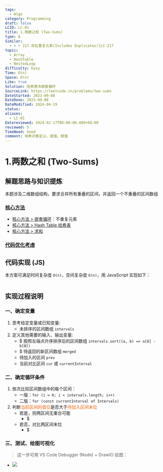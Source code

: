 ```yaml
---
tags:
  - Algo
category: Programming
draft: false
LCID: LC-01
title: 1.两数之和 (Two-Sums)
type: A
Similar:
  - - - 217.存在重复元素(Includes Duplicates)|LC-217
topic:
  - Array
  - HashTable
  - NestedLoop
difficulty: Easy
Time: O(n)
Space: O(n)
Like: true
Solution: 哈希表与嵌套循环
SourceLink: https://leetcode.cn/problems/two-sums
DateStarted: 2023-09-08
DateDone: 2023-09-08
DateModified: 2024-04-19
status: 
aliases:
  - LC-01
Datereviewed: 2024-02-17T00:00:00.000+08:00
reviewed: 5
TimeNeed: Good
comment: 哈希对象定义、查值、赋值
---
```


# 1.两数之和 (Two-Sums)

## 解题思路与知识提炼

本题涉及二维数组结构，要求合并所有重叠的区间，并返回一个不重叠的区间数组

### [核心方法](核心方法)

- [核心方法 > 嵌套循环](核心方法#嵌套循环)：不重复元素
- [核心方法 > Hash Table 哈希表](核心方法#Hash-Table-哈希表)
- [核心方法 > 求和](核心方法#求和)

### [代码优化考虑](代码优化考虑)

## 代码实现 (JS)

本方案可满足时间复杂度 `O(n)`，空间复杂度 `O(n)`，用 JavaScript 实现如下：

```js

```

## 实现过程说明

### 一、确定变量

1. 思考给定变量或已知变量:
   - 未排序的区间数组 `intervals`
2. 定义其他需要的输入、输出变量:
   - $ 按照左端点升序排序后的区间数组 `intervals.sort((a, b) => a[0] - b[0])`
   - $ 待返回的新区间数组 `merged`
   - 待加入的区间 `prev`
   - 当前对比区间 `cur` 或 `currentInterval`

### 二、确定循环条件

1. 依次比较区间数组中的每个区间：
   - 一版：`for (i = 0; i < intervals.length; i++)`
   - 二版：`for (const currentInterval of Intervals)`
2. 判断<font color=#F36208>当前区间的首位</font>是否大于<font color=#F36208>待加入区间末位</font>
   - 若是，则两区间无重合可能
     - $
   - 若否，对比两区间末位
     - $

### 三、测试、绘图可视化

> 这一步可用 VS Code Debugger (Node) + DrawIO 绘图：

- ![](https://cdn.jsdelivr.net/gh/jenniferwonder/bimg/programming/LC-G-56.svg)
